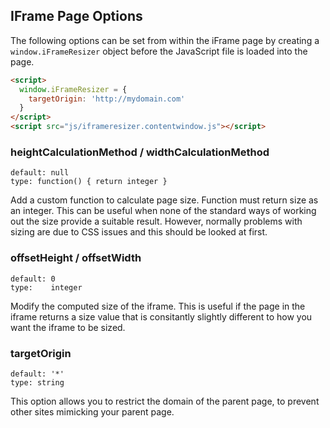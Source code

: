 ## IFrame Page Options

The following options can be set from within the iFrame page by creating a `window.iFrameResizer` object before the JavaScript file is loaded into the page.

```html
<script>
  window.iFrameResizer = {
    targetOrigin: 'http://mydomain.com'
  }
</script>
<script src="js/iframeresizer.contentwindow.js"></script>
```

### heightCalculationMethod / widthCalculationMethod

    default: null
    type: function() { return integer }

Add a custom function to calculate page size. Function must return size as an integer. This can be useful when none of the standard ways of working out the size provide a suitable result. However, normally problems with sizing are due to CSS issues and this should be looked at first.

### offsetHeight / offsetWidth

    default: 0
    type:    integer

Modify the computed size of the iframe. This is useful if the page in the iframe returns a size value that is consitantly slightly different to how you want the iframe to be sized.

### targetOrigin

	default: '*'
	type: string

This option allows you to restrict the domain of the parent page, to prevent other sites mimicking your parent page.
